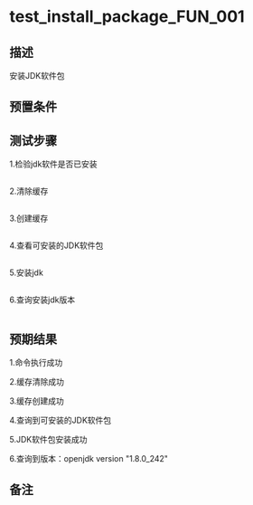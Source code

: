 # test_install_package_FUN_001

## 描述

安装JDK软件包

## 预置条件

## 测试步骤

1.检验jdk软件是否已安装

```dnf list installed | grep jdk
```

2.清除缓存

```dnf clean all
```

3.创建缓存

```dnf makecache
```

4.查看可安装的JDK软件包

```dnf search jdk | grep jdk
```

5.安装jdk

```dnf install -y java-1.8.0-openjdk-devel.aarch64
```

6.查询安装jdk版本

```java -version
```

## 预期结果

1.命令执行成功

2.缓存清除成功

3.缓存创建成功

4.查询到可安装的JDK软件包

5.JDK软件包安装成功

6.查询到版本：openjdk version "1.8.0_242"

## 备注